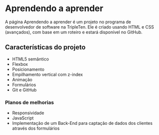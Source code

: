 # Aprendendo a aprender

A página Aprendendo a aprender é um projeto no programa de desenvolvedor de software na TripleTen. Ele é criado usando HTML e CSS (avançados), com base em um roteiro e estará disponível no GitHub.

## Características do projeto

- HTML5 semântico
- Flexbox
- Posicionamento
- Empilhamento vertical com z-index
- Animação
- Formulários
- Git e GitHub

### Planos de melhorias

- Responsividade
- JavaScript
- Implementação de um Back-End para captação de dados dos clientes através dos formulários
